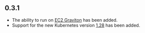 ## 0.3.1
- The ability to run on [EC2 Graviton](https://docs.aws.amazon.com/whitepapers/latest/aws-graviton-performance-testing/what-is-aws-graviton.html) has been added.
- Support for the new Kubernetes version [1.28](https://github.com/kubernetes/kubernetes/blob/master/CHANGELOG/CHANGELOG-1.28.md) has been added.
